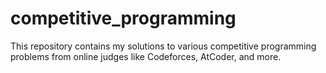 # competitive_programming

This repository contains my solutions to various competitive programming problems from online judges like Codeforces, AtCoder, and more.
